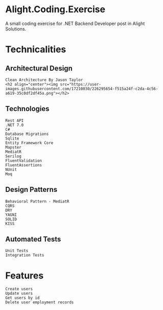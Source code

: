 # Alight.Coding.Exercise
A small coding exercise  for .NET Backend Developer post in Alight Solutions.

# Technicalities
## Architectural Design
```
Clean Architecture By Jason Taylor
<h2 align="center"><img src="https://user-images.githubusercontent.com/17210030/226295654-f515a24f-c2da-4c56-a619-35c0df2df45a.png"></h2>
```

## Technologies
```
Rest API
.NET 7.0
C#
Database Migrations
Sqlite
Entity Framework Core
Mapster
MediatR
Serilog
FluentValidation
FluentAssertions
NUnit
Moq
```

## Design Patterns
```
Behavioral Pattern - MediatR
CQRS
DRY
YAGNI
SOLID
KISS
```

## Automated Tests
```
Unit Tests
Integration Tests
```

# Features
```
Create users
Update users
Get users by id
Delete user employment records
```
